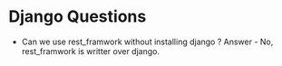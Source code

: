 # Django Questions

- Can we use rest_framwork without installing django ?
Answer - No, rest_framwork is writter over django.
